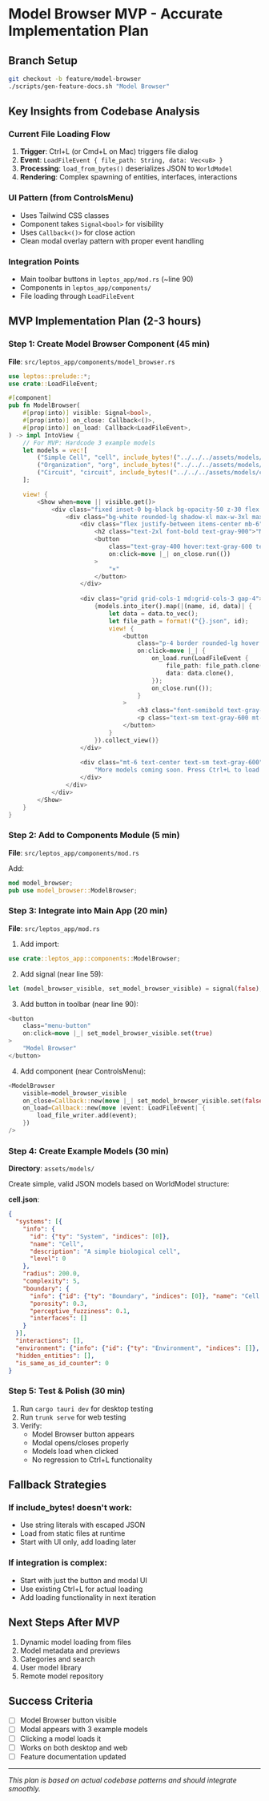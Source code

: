 # Model Browser MVP - Accurate Implementation Plan

## Branch Setup
```bash
git checkout -b feature/model-browser
./scripts/gen-feature-docs.sh "Model Browser"
```

## Key Insights from Codebase Analysis

### Current File Loading Flow
1. **Trigger**: Ctrl+L (or Cmd+L on Mac) triggers file dialog
2. **Event**: `LoadFileEvent { file_path: String, data: Vec<u8> }`
3. **Processing**: `load_from_bytes()` deserializes JSON to `WorldModel`
4. **Rendering**: Complex spawning of entities, interfaces, interactions

### UI Pattern (from ControlsMenu)
- Uses Tailwind CSS classes
- Component takes `Signal<bool>` for visibility
- Uses `Callback<()>` for close action
- Clean modal overlay pattern with proper event handling

### Integration Points
- Main toolbar buttons in `leptos_app/mod.rs` (~line 90)
- Components in `leptos_app/components/`
- File loading through `LoadFileEvent` 

## MVP Implementation Plan (2-3 hours)

### Step 1: Create Model Browser Component (45 min)
**File**: `src/leptos_app/components/model_browser.rs`

```rust
use leptos::prelude::*;
use crate::LoadFileEvent;

#[component]
pub fn ModelBrowser(
    #[prop(into)] visible: Signal<bool>,
    #[prop(into)] on_close: Callback<()>,
    #[prop(into)] on_load: Callback<LoadFileEvent>,
) -> impl IntoView {
    // For MVP: Hardcode 3 example models
    let models = vec![
        ("Simple Cell", "cell", include_bytes!("../../../assets/models/cell.json")),
        ("Organization", "org", include_bytes!("../../../assets/models/organization.json")),
        ("Circuit", "circuit", include_bytes!("../../../assets/models/circuit.json")),
    ];

    view! {
        <Show when=move || visible.get()>
            <div class="fixed inset-0 bg-black bg-opacity-50 z-30 flex items-center justify-center">
                <div class="bg-white rounded-lg shadow-xl max-w-3xl max-h-[80vh] m-4 p-6">
                    <div class="flex justify-between items-center mb-6">
                        <h2 class="text-2xl font-bold text-gray-900">"Model Browser"</h2>
                        <button
                            class="text-gray-400 hover:text-gray-600 text-2xl font-bold"
                            on:click=move |_| on_close.run(())
                        >
                            "×"
                        </button>
                    </div>
                    
                    <div class="grid grid-cols-1 md:grid-cols-3 gap-4">
                        {models.into_iter().map(|(name, id, data)| {
                            let data = data.to_vec();
                            let file_path = format!("{}.json", id);
                            view! {
                                <button
                                    class="p-4 border rounded-lg hover:bg-gray-50 text-left"
                                    on:click=move |_| {
                                        on_load.run(LoadFileEvent {
                                            file_path: file_path.clone(),
                                            data: data.clone(),
                                        });
                                        on_close.run(());
                                    }
                                >
                                    <h3 class="font-semibold text-gray-800">{name}</h3>
                                    <p class="text-sm text-gray-600 mt-1">"Click to load example"</p>
                                </button>
                            }
                        }).collect_view()}
                    </div>
                    
                    <div class="mt-6 text-center text-sm text-gray-600">
                        "More models coming soon. Press Ctrl+L to load your own files."
                    </div>
                </div>
            </div>
        </Show>
    }
}
```

### Step 2: Add to Components Module (5 min)
**File**: `src/leptos_app/components/mod.rs`

Add:
```rust
mod model_browser;
pub use model_browser::ModelBrowser;
```

### Step 3: Integrate into Main App (20 min)
**File**: `src/leptos_app/mod.rs`

1. Add import:
```rust
use crate::leptos_app::components::ModelBrowser;
```

2. Add signal (near line 59):
```rust
let (model_browser_visible, set_model_browser_visible) = signal(false);
```

3. Add button in toolbar (near line 90):
```rust
<button
    class="menu-button"
    on:click=move |_| set_model_browser_visible.set(true)
>
    "Model Browser"
</button>
```

4. Add component (near ControlsMenu):
```rust
<ModelBrowser 
    visible=model_browser_visible
    on_close=Callback::new(move |_| set_model_browser_visible.set(false))
    on_load=Callback::new(move |event: LoadFileEvent| {
        load_file_writer.add(event);
    })
/>
```

### Step 4: Create Example Models (30 min)
**Directory**: `assets/models/`

Create simple, valid JSON models based on WorldModel structure:

**cell.json**:
```json
{
  "systems": [{
    "info": {
      "id": {"ty": "System", "indices": [0]},
      "name": "Cell",
      "description": "A simple biological cell",
      "level": 0
    },
    "radius": 200.0,
    "complexity": 5,
    "boundary": {
      "info": {"id": {"ty": "Boundary", "indices": [0]}, "name": "Cell Membrane", "description": "Selectively permeable membrane"},
      "porosity": 0.3,
      "perceptive_fuzziness": 0.1,
      "interfaces": []
    }
  }],
  "interactions": [],
  "environment": {"info": {"id": {"ty": "Environment", "indices": []}, "name": "Environment", "description": "", "level": -1}, "sources": [], "sinks": []},
  "hidden_entities": [],
  "is_same_as_id_counter": 0
}
```

### Step 5: Test & Polish (30 min)
1. Run `cargo tauri dev` for desktop testing
2. Run `trunk serve` for web testing
3. Verify:
   - Model Browser button appears
   - Modal opens/closes properly
   - Models load when clicked
   - No regression to Ctrl+L functionality

## Fallback Strategies

### If include_bytes! doesn't work:
- Use string literals with escaped JSON
- Load from static files at runtime
- Start with UI only, add loading later

### If integration is complex:
- Start with just the button and modal UI
- Use existing Ctrl+L for actual loading
- Add loading functionality in next iteration

## Next Steps After MVP
1. Dynamic model loading from files
2. Model metadata and previews
3. Categories and search
4. User model library
5. Remote model repository

## Success Criteria
- [ ] Model Browser button visible
- [ ] Modal appears with 3 example models
- [ ] Clicking a model loads it
- [ ] Works on both desktop and web
- [ ] Feature documentation updated

---
*This plan is based on actual codebase patterns and should integrate smoothly.*